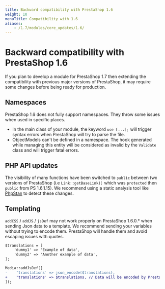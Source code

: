 ```yaml
---
title: Backward compatibility with PrestaShop 1.6
weight: 10
menuTitle: Compatibility with 1.6
aliases:
    - /1.7/modules/core_updates/1.6/
---
```


# Backward compatibility with PrestaShop 1.6

If you plan to develop a module for PrestaShop 1.7 then extending the compatibility with previous major versions of PrestaShop,
it may require some changes before being ready for production.

## Namespaces

PrestaShop 1.6 does not fully support namespaces. They throw some issues when used in specific places.

* In the main class of your module, the keyword `use [...];` will trigger syntax errors when PrestaShop will try to parse the file.
* ObjectModels can't be defined in a namespace. The hook generated while managing this entity will be considered as invalid by the `Validate` class and will trigger fatal errors.

## PHP API updates

The visibility of many functions have been switched to `public` between two versions of PrestaShop (i.e `Link::getBaseLink()` which was `protected` then `public` from PS 1.6.1.15). 
We recommend using a static analysis tool like [PhpStan](https://github.com/phpstan/phpstan) to detect these changes.

## Templating

`addCSS` / `addJS` / `jsDef` may not work properly on PrestaShop 1.6.0.* when sending Json data to a template.
We recommend sending your variables without trying to encode them. PrestaShop will handle them and avoid escaping issues with quotes.


```patch
$translations = [
    'dummy1' => 'Example of data',
    'dummy2' => 'Another example of data',
];

Media::addJsDef([
-    'translations' => json_encode($translations),
+    'translations' => $translations, // Data will be encoded by PrestaShop
]);
```